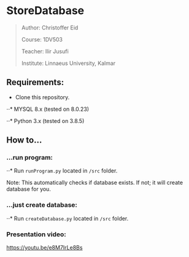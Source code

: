# StoreDatabase

> Author: Christoffer Eid
>
> Course: 1DV503
>
> Teacher: Ilir Jusufi
>
> Institute: Linnaeus University, Kalmar

## Requirements:

  * Clone this repository.

⋅⋅* MYSQL 8.x (tested on 8.0.23)

⋅⋅* Python 3.x (tested on 3.8.5)

## How to...
### ...run program:
⋅⋅* Run `runProgram.py` located in `/src` folder.

Note: This automatically checks if database exists. If not; it will create database for you. 

### ...just create database:
⋅⋅* Run `createDatabase.py` located in `/src` folder.

### Presentation video:
https://youtu.be/e8M7IrLe8Bs
